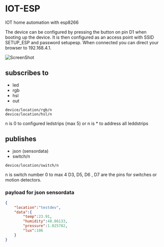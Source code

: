 # IOT-ESP
IOT home automation with esp8266

The device can be configured by pressing the button on pin D1 when booting up the device.
It is then configured as an access point with SSID SETUP_ESP and password setupesp.
When connected you can direct your browser to 192.168.4.1.

![ScreenShot](https://raw.github.com/{mvturnho}/{IOT-ESP}/{master}/{docs/images/iot-dev.png})

## subscribes to
- led
- rgb
- hsl
- out

`device/location/rgb/n`      
`device/location/hsl/n` 

n is 0 to configured ledstrips (max 5)
or n is * to address all leddstrips

## publishes
- json (sensordata)
- switch/n

`device/location/switch/n`

n is switch number 0 to max 4
D3, D5, D6 , D7 are the pins for switches or motion detectors.

### payload for json sensordata
```json
{
    "location":"testdev",
    "data":{
        "temp":23.91,
        "humidity":48.86133,
        "pressure":1.025782,
        "lux":106
    }
}
```

